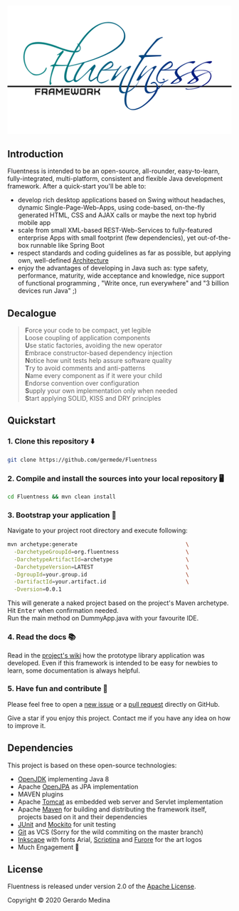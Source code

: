 ![Fluentness logo](framework/src/main/resources/art/logo.png?raw=true "Fluentness logo")

## Introduction
Fluentness is intended to be an open-source, all-rounder, easy-to-learn, fully-integrated, 
multi-platform, consistent and flexible Java development framework. After a quick-start you'll be able to:
* develop rich desktop applications based on Swing without headaches, 
dynamic Single-Page-Web-Apps, using code-based, on-the-fly generated HTML, CSS and AJAX calls
or maybe the next top hybrid mobile app
* scale from small XML-based REST-Web-Services to fully-featured enterprise Apps 
with small footprint (few dependencies), yet out-of-the-box runnable like Spring Boot
* respect standards and coding guidelines as far as possible, but applying own, 
well-defined [Architecture](https://github.com/germede/Fluentness/wiki/Architecture)
* enjoy the advantages of developing in Java such as: type safety, performance, 
maturity, wide acceptance and knowledge, nice support of functional programming
, "Write once, run everywhere" and "3 billion devices run Java" ;) 

## Decalogue

>**F**orce your code to be compact, yet legible  
>**L**oose coupling of application components  
>**U**se static factories, avoiding the new operator  
>**E**mbrace constructor-based dependency injection  
>**N**otice how unit tests help assure software quality    
>**T**ry to avoid comments and anti-patterns  
>**N**ame every component as if it were your child    
>**E**ndorse convention over configuration  
>**S**upply your own implementation only when needed    
>**S**tart applying SOLID, KISS and DRY principles

## Quickstart

### 1. Clone this repository :arrow_down:
```bash
git clone https://github.com/germede/Fluentness
```

### 2. Compile and install the sources into your local repository :desktop_computer:
```bash
cd Fluentness && mvn clean install
```

### 3. Bootstrap your application :rocket:
Navigate to your project root directory and execute following:
```bash
mvn archetype:generate                                  \
  -DarchetypeGroupId=org.fluentness                     \
  -DarchetypeArtifactId=archetype                       \
  -DarchetypeVersion=LATEST                             \
  -DgroupId=your.group.id                               \
  -DartifactId=your.artifact.id                         \
  -Dversion=0.0.1
```
This will generate a naked project based on the project's Maven archetype.
Hit <kbd>Enter</kbd> when confirmation needed.    
Run the main method on DummyApp.java with your favourite IDE.  

### 4. Read the docs :books:
Read in the [project's wiki](https://github.com/germede/Fluentness/wiki) how the prototype library application was developed. 
Even if this framework is intended to be easy for newbies to learn, some documentation is always helpful.  

### 5. Have fun and contribute :busts_in_silhouette:
Please feel free to open a [new issue](https://github.com/germede/Fluentness/issues/new) 
or a [pull request](https://github.com/germede/Fluentness/compare) directly on GitHub.  

Give a star if you enjoy this project. Contact me if you have any idea on how to improve it.

## Dependencies
This project is based on these open-source technologies:
- [OpenJDK](https://openjdk.java.net/) implementing Java 8 
- Apache [OpenJPA](http://openjpa.apache.org/) as JPA implementation
- MAVEN plugins
- Apache [Tomcat](http://tomcat.apache.org/) as embedded web server and Servlet implementation
- Apache [Maven](https://maven.apache.org/) for building and distributing the framework itself, projects based on it and their dependencies
- [JUnit](https://junit.org/junit4/) and [Mockito](https://site.mockito.org/) for unit testing
- [Git](https://git-scm.com/) as VCS (Sorry for the wild commiting on the master branch)
- [Inkscape](https://inkscape.org/) with fonts Arial, [Scriptina](https://www.fontsquirrel.com/fonts/scriptina) and [Furore](https://www.fontsquirrel.com/fonts/furore) for the art logos
- Much Engagement :muscle:

## License
Fluentness is released under version 2.0 of the [Apache License](https://www.apache.org/licenses/LICENSE-2.0).

Copyright © 2020 Gerardo Medina
